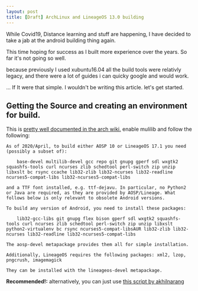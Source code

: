 ```yaml
---
layout: post
title: [Draft] ArchLinux and LineageOS 13.0 building
---
```


While Covid19, Distance learning and stuff are happening, I have decided to take a jab at the android building thing again. 

This time hoping for success as I built more experience over the years. So far it's not going so well.

because previously I used xubuntu16.04 all the build tools were relativly legacy, and there were a lot of guides i can quicky google and would work.

... If It were that simple. I wouldn't be writing this article. let's get started.

## Getting the Source and creating an environment for build.

This is [pretty well documented in the arch wiki.](https://wiki.archlinux.org/index.php/Android#Required_packages) enable mulilib and follow the following:

```
As of 2020/April, to build either AOSP 10 or LineageOS 17.1 you need (possibly a subset of):

    base-devel multilib-devel gcc repo git gnupg gperf sdl wxgtk2 squashfs-tools curl ncurses zlib schedtool perl-switch zip unzip libxslt bc rsync ccache lib32-zlib lib32-ncurses lib32-readline ncurses5-compat-libs lib32-ncurses5-compat-libs

and a TTF font installed, e.g. ttf-dejavu. In particular, no Python2 or Java are required, as they are provided by AOSP/Lineage. What follows below is only relevant to obsolete Android versions.

To build any version of Android, you need to install these packages:

    lib32-gcc-libs git gnupg flex bison gperf sdl wxgtk2 squashfs-tools curl ncurses zlib schedtool perl-switch zip unzip libxslt python2-virtualenv bc rsync ncurses5-compat-libsAUR lib32-zlib lib32-ncurses lib32-readline lib32-ncurses5-compat-libs

The aosp-devel metapackage provides them all for simple installation.

Additionally, LineageOS requires the following packages: xml2, lzop, pngcrush, imagemagick

They can be installed with the lineageos-devel metapackage.
```

**Recommended!:** 
alternatively, you can just use [this script by akhilnarang](https://github.com/akhilnarang/scripts/blob/master/setup/arch-manjaro.sh)





